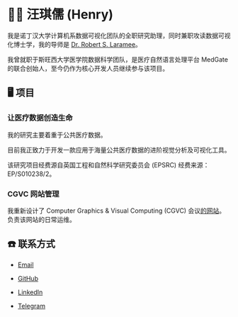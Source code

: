 # 👨‍🎓 汪琪儒 (Henry)

我是诺丁汉大学计算机系数据可视化团队的全职研究助理，同时兼职攻读数据可视化博士学，我的导师是 [Dr. Robert S. Laramee](http://www.cs.nott.ac.uk/~pszrsl/)。

我曾就职于斯旺西大学医学院数据科学团队，是医疗自然语言处理平台 MedGate 的联合创始人，至今仍作为核心开发人员继续参与该项目。

## 🖥 项目

### 让医疗数据创造生命

我的研究主要着重于公共医疗数据。

目前我正致力于开发一款应用于海量公共医疗数据的进阶视觉分析及可视化工具。

该研究项目经费源自英国工程和自然科学研究委员会 (EPSRC) 经费来源： EP/S010238/2。

### CGVC 网站管理

我重新设计了 Computer Graphics & Visual Computing (CGVC) 会议[的网站](https://cgvc.org.uk/)。负责该网站的日常运维。

## ☎️ 联系方式

- [Email](mailto:qiru.wang@nottingham.ac.uk)

- [GitHub](https://github.com/HenryQW)

- [LinkedIn](https://www.linkedin.com/in/wangqiru/)

- [Telegram](https://t.me/HenryQW)
